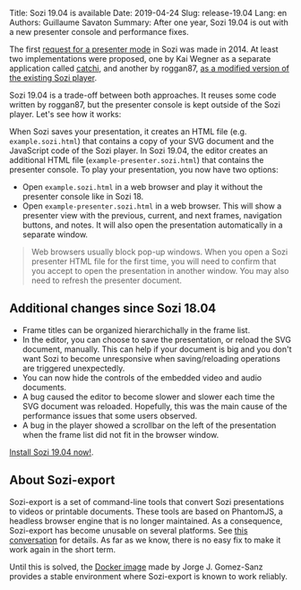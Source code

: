 Title: Sozi 19.04 is available
Date: 2019-04-24
Slug: release-19.04
Lang: en
Authors: Guillaume Savaton
Summary:
    After one year, Sozi 19.04 is out with a new presenter console and performance fixes.

The first [request for a presenter mode](https://github.com/senshu/Sozi/issues/211)
in Sozi was made in 2014.
At least two implementations were proposed, one by Kai Wegner as a separate
application called [catchi](https://github.com/kai-wegner/catchi),
and another by roggan87, [as a modified version of the existing Sozi player](https://github.com/senshu/Sozi/pull/325).

Sozi 19.04 is a trade-off between both approaches.
It reuses some code written by roggan87, but the presenter console is kept outside
of the Sozi player.
Let's see how it works:

When Sozi saves your presentation, it creates an HTML file (e.g. `example.sozi.html`)
that contains a copy of your SVG document and the JavaScript code of the Sozi player.
In Sozi 19.04, the editor creates an additional HTML file (`example-presenter.sozi.html`)
that contains the presenter console.
To play your presentation, you now have two options:

* Open `example.sozi.html` in a web browser and play it without the presenter console like in Sozi 18.
* Open `example-presenter.sozi.html` in a web browser. This will show a presenter view with the previous, current, and next frames, navigation buttons, and notes.
  It will also open the presentation automatically in a separate window.

> Web browsers usually block pop-up windows.
> When you open a Sozi presenter HTML file for the first time, you will need to confirm
> that you accept to open the presentation in another window.
> You may also need to refresh the presenter document.

Additional changes since Sozi 18.04
-----------------------------------

* Frame titles can be organized hierarchichally in the frame list.
* In the editor, you can choose to save the presentation, or reload the SVG document, manually.
  This can help if your document is big and you don't want Sozi to become unresponsive
  when saving/reloading operations are triggered unexpectedly.
* You can now hide the controls of the embedded video and audio documents.
* A bug caused the editor to become slower and slower each time the SVG document was reloaded.
  Hopefully, this was the main cause of the performance issues that some users observed.
* A bug in the player showed a scrollbar on the left of the presentation
  when the frame list did not fit in the browser window.

[Install Sozi 19.04 now!](|filename|/pages/en/install.md).

About Sozi-export
-----------------

Sozi-export is a set of command-line tools that convert Sozi presentations to
videos or printable documents.
These tools are based on PhantomJS, a headless browser engine that is no longer
maintained.
As a consequence, Sozi-export has become unusable on several platforms.
See [this conversation](https://sozi.baierouge.fr/community/d/79-sozi-to-pdf-failing-with-file-argument-must-be-of-type-string)
for details.
As far as we know, there is no easy fix to make it work again in the short term.

Until this is solved, the [Docker image](https://hub.docker.com/r/escalope/inkscape-sozi)
made by Jorge J. Gomez-Sanz provides a stable environment where Sozi-export
is known to work reliably.
